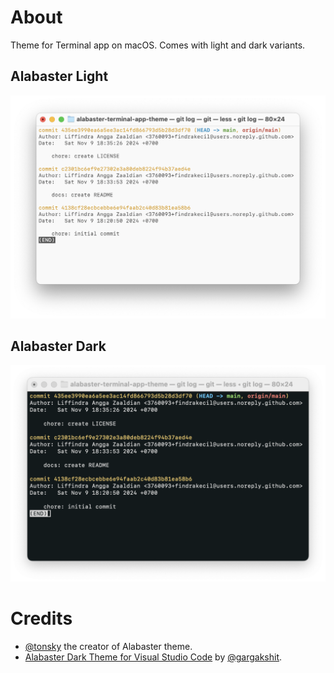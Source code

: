 # About

Theme for Terminal app on macOS. Comes with light and dark variants.

## Alabaster Light

![git log result in light variant](screenshot-light.png)

## Alabaster Dark

![git log result in dark variant](screenshot-dark.png)

# Credits

- [@tonsky](https://github.com/tonsky) the creator of Alabaster theme.
- [Alabaster Dark Theme for Visual Studio Code](https://github.com/gargakshit/vscode-theme-alabaster-dark) by [@gargakshit](https://github.com/gargakshit/vscode-theme-alabaster-dark).

